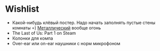 # Wishlist

* Какой-нибудь клёвый постер. Надо начать заполнять пустые стены комнаты =) [Металлический](https://displate.com) вообще огонь
* The Last of Us: Part 1 on Steam
* Колонки для компа
* Over-ear или on-ear наушники с норм микрофоном
